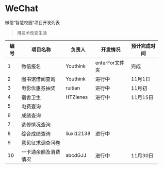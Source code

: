 # WeChat
微信“智慧校园”项目开发列表
>用技术改变生活

|编号|项目名称|负责人|开发情况|预计完成时间|
|----|--------|-------|---------|----------|
|1|微信报名|Youthink|enterFor文件夹|完成|
|2|图书馆借阅查询|Youthink|进行中|11月1日|
|3|电影优惠券抽奖|ruitian|进行中|11月初|
|4|宿舍卫生|HTZlenes|进行中|11月15日||
|5|电费查询|||||
|6|成绩查询|||||
|7|选修情况查询||||||
|8|综合成绩查询|liuxi12138|进行中||||
|9|意见征求调查问卷||||||
|10|一卡通余额及消费情况|abcdGJJ|进行中|11月30日|
